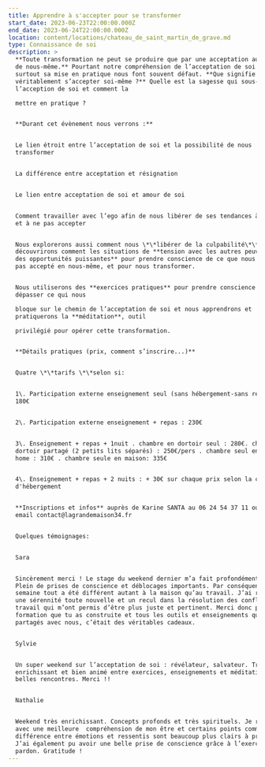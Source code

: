 ```yaml
---
title: Apprendre à s'accepter pour se transformer
start_date: 2023-06-23T22:00:00.000Z
end_date: 2023-06-24T22:00:00.000Z
location: content/locations/chateau_de_saint_martin_de_grave.md
type: Connaissance de soi
description: >
  **Toute transformation ne peut se produire que par une acceptation authentique
  de nous-même.** Pourtant notre compréhension de l’acceptation de soi et
  surtout sa mise en pratique nous font souvent défaut. **Que signifie
  véritablement s’accepter soi-même ?** Quelle est la sagesse qui sous-tend
  l’acception de soi et comment la

  mettre en pratique ?


  **Durant cet évènement nous verrons :**


  Le lien étroit entre l’acceptation de soi et la possibilité de nous
  transformer


  La différence entre acceptation et résignation


  Le lien entre acceptation de soi et amour de soi


  Comment travailler avec l’ego afin de nous libérer de ses tendances à résister
  et à ne pas accepter


  Nous explorerons aussi comment nous \*\*libérer de la culpabilité\*\* et nous
  découvrirons comment les situations de **tension avec les autres peuvent être
  des opportunités puissantes** pour prendre conscience de ce que nous n’avons
  pas accepté en nous-même, et pour nous transformer.


  Nous utiliserons des **exercices pratiques** pour prendre conscience et
  dépasser ce qui nous

  bloque sur le chemin de l’acceptation de soi et nous apprendrons et
  pratiquerons la **méditation**, outil

  privilégié pour opérer cette transformation.


  **Détails pratiques (prix, comment s’inscrire...)**


  Quatre \*\*tarifs \*\*selon si:


  1\. Participation externe enseignement seul (sans hébergement-sans repas) :
  180€


  2\. Participation externe enseignement + repas : 230€


  3\. Enseignement + repas + 1nuit . chambre en dortoir seul : 280€. chambre en
  dortoir partagé (2 petits lits séparés) : 250€/pers . chambre seul en mobil
  home : 310€ . chambre seule en maison: 335€


  4\. Enseignement + repas + 2 nuits : + 30€ sur chaque prix selon la catégorie
  d'hébergement


  **Inscriptions et infos** auprès de Karine SANTA au 06 24 54 37 11 ou par
  email contact@lagrandemaison34.fr


  Quelques témoignages:


  Sara


  Sincèrement merci ! Le stage du weekend dernier m’a fait profondément du bien.
  Plein de prises de conscience et déblocages importants. Par conséquent, cette
  semaine tout a été différent autant à la maison qu’au travail. J’ai ressenti
  une sérennité toute nouvelle et un recul dans la résolution des conflits au
  travail qui m’ont permis d’être plus juste et pertinent. Merci donc pour la
  formation que tu as construite et tous les outils et enseignements que tu as
  partagés avec nous, c’était des véritables cadeaux.


  Sylvie


  Un super weekend sur l’acceptation de soi : révélateur, salvateur. Très
  enrichissant et bien animé entre exercices, enseignements et méditation. De
  belles rencontres. Merci !!


  Nathalie


  Weekend très enrichissant. Concepts profonds et très spirituels. Je repars
  avec une meilleure  compréhension de mon être et certains points comme la
  différence entre émotions et ressentis sont beaucoup plus clairs à présent.
  J’ai également pu avoir une belle prise de conscience grâce à l’exercice du
  pardon. Gratitude !
---
```






